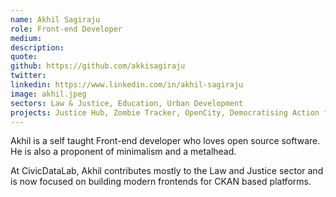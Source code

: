 ```yaml
---
name: Akhil Sagiraju
role: Front-end Developer
medium: 
description: 
quote:
github: https://github.com/akkisagiraju
twitter: 
linkedin: https://www.linkedin.com/in/akhil-sagiraju
image: akhil.jpeg
sectors: Law & Justice, Education, Urban Development
projects: Justice Hub, Zombie Tracker, OpenCity, Democratising Action for Attainment
---
```


Akhil is a self taught Front-end developer who loves open source software. He is also a proponent of minimalism and a metalhead.

At CivicDataLab, Akhil contributes mostly to the Law and Justice sector and is now focused on building modern frontends for CKAN based platforms.